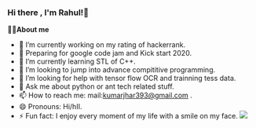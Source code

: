 
### Hi there , I'm Rahul!👋

<strong>👨‍💻About me</strong>   

- 🔭 I’m currently working on my rating of hackerrank.
- 🔭 Preparing for google code jam and Kick start 2020.
- 🌱 I’m currently learning STL of C++.
- 👯 I’m looking to jump into advance compititive programming.
- 🤔 I’m looking for help with tensor flow OCR and trainning tess data.
- 💬 Ask me about python or ant tech related stuff.
- 📫 How to reach me: mail:kumarjhar393@gmail.com .
- 😄 Pronouns: Hi/hII.
- ⚡ Fun fact: I enjoy every moment of my life with a smile on my face.
<img src="https://github-readme-stats.vercel.app/api?username=rahuljha393&theme=algolia&show_icons=true"></img>
  



